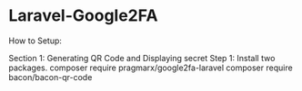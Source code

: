 # Laravel-Google2FA

How to Setup:

Section 1: Generating QR Code and Displaying secret
Step 1: Install two packages.
composer require pragmarx/google2fa-laravel
composer require bacon/bacon-qr-code
